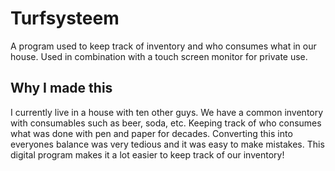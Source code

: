 # Turfsysteem
A program used to keep track of inventory and who consumes what in our house. Used in combination
with a touch screen monitor for private use.
## Why I made this
I currently live in a house with ten other guys. We have a common inventory
with consumables such as beer, soda, etc. Keeping track of who consumes what was
done with pen and paper for decades. Converting this into everyones balance was
very tedious and it was easy to make mistakes. This digital program makes it a lot easier
to keep track of our inventory!
